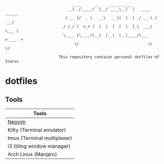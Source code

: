 ```
                              .___      __    _____.__.__
                            __| _/_____/  |__/ ____\__|  |   ____   ______
                           / __ |/  _ \   __\   __\|  |  | _/ __ \ /  ___/
                          / /_/ (  <_> )  |  |  |  |  |  |_\  ___/ \___ \
                          \____ |\____/|__|  |__|  |__|____/\___  >____  >
                               \/                               \/     \/

                        This repository contains personal dotfiles of Icarus.
```

# dotfiles

## Tools

| Tools                       |
| --------------------------- |
| [Neovim][]                  |
| Kitty (Terminal emulator)   |
| tmux (Terminal multiplexer) |
| i3 (tiling window manager)  |
| Arch Linux (Manjaro)        |

[Neovim]: https://github.com/HicaroD/nvim-cfg-lua

